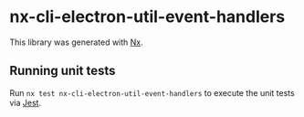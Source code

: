 # nx-cli-electron-util-event-handlers

This library was generated with [Nx](https://nx.dev).

## Running unit tests

Run `nx test nx-cli-electron-util-event-handlers` to execute the unit tests via [Jest](https://jestjs.io).

